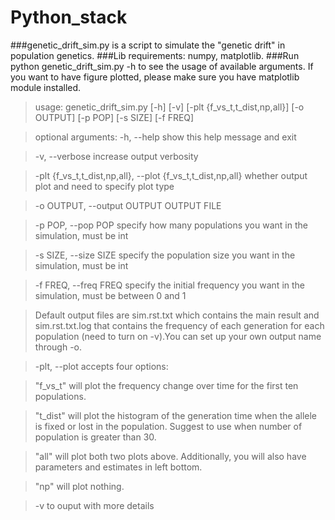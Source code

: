 # Python_stack
###genetic_drift_sim.py is a script to simulate the "genetic drift" in population genetics.
###Lib requirements: numpy, matplotlib.
###Run python genetic_drift_sim.py -h to see the usage of available arguments. If you want to have figure plotted, please make sure you have matplotlib module installed.
>usage: genetic_drift_sim.py [-h] [-v] [-plt {f_vs_t,t_dist,np,all}]
>                           [-o OUTPUT] [-p POP] [-s SIZE] [-f FREQ]

>optional arguments:
>  -h, --help            show this help message and exit

>  -v, --verbose         increase output verbosity

>  -plt {f_vs_t,t_dist,np,all}, --plot {f_vs_t,t_dist,np,all}
>                        whether output plot and need to specify plot type

>  -o OUTPUT, --output OUTPUT
>                        OUTPUT FILE

>  -p POP, --pop POP     specify how many populations you want in the
>                        simulation, must be int

>  -s SIZE, --size SIZE  specify the population size you want in the
>                        simulation, must be int

>  -f FREQ, --freq FREQ  specify the initial frequency you want in the
>                        simulation, must be between 0 and 1

 
>Default output files are sim.rst.txt which contains the main result and sim.rst.txt.log that contains the frequency of each generation for each population (need to turn on -v).You can set up your own output name through -o.

>-plt, --plot accepts four options:

>"f_vs_t" will plot the frequency change over time for the first ten populations.

>"t_dist" will plot the histogram of the generation time when the allele is fixed or lost in the population. Suggest to use when number of population is greater than 30.

>"all" will plot both two plots above. Additionally, you will also have parameters and estimates in left bottom.

>"np" will plot nothing.

>-v to ouput with more details

